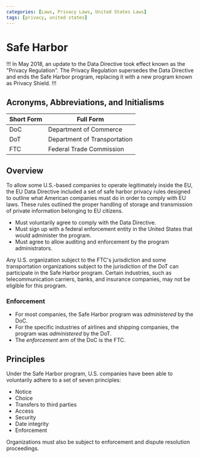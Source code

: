 ```yaml
---
categories: [Laws, Privacy Laws, United States Laws]
tags: [privacy, united states]
---
```


# Safe Harbor

!!!
In May 2018, an update to the Data Directive took effect known as the "Privacy Regulation". The Privacy Regulation supersedes the Data Directive and ends the Safe Harbor program, replacing it with a new program known as Privacy Shield.
!!!

## Acronyms, Abbreviations, and Initialisms

| Short Form | Full Form |
| - | - |
| DoC | Department of Commerce |
| DoT | Department of Transportation |
| FTC | Federal Trade Commission |

## Overview

To allow some U.S.-based companies to operate legitimately inside the EU, the EU Data Directive included a set of safe harbor privacy rules designed to outline what American companies must do in order to comply with EU laws. These rules outlined the proper handling of storage and transmission of private information belonging to EU citizens.

- Must voluntarily agree to comply with the Data Directive.
- Must sign up with a federal enforcement entity in the United States that would administer the program.
- Must agree to allow auditing and enforcement by the program administrators.

Any U.S. organization subject to the FTC's jurisdiction and some transportation organizations subject to the jurisdiction of the DoT can participate in the Safe Harbor program. Certain industries, such as telecommunication carriers, banks, and insurance companies, may not be eligible for this program.

### Enforcement

- For most companies, the Safe Harbor program was *administered* by the DoC.
- For the specific industries of airlines and shipping companies, the program was *administered* by the DoT.
- The *enforcement* arm of the DoC is the FTC.

## Principles

Under the Safe Harbor program, U.S. companies have been able to voluntarily adhere to a set of seven principles:

- Notice
- Choice
- Transfers to third parties
- Access
- Security
- Date integrity
- Enforcement

Organizations must also be subject to enforcement and dispute resolution proceedings.

